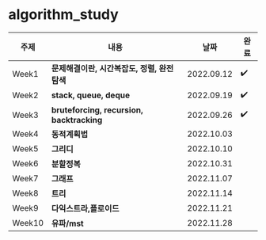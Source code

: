 # algorithm_study
|주제|내용|날짜|완료|
|------|---|---|--|
|Week1|**문제해결이란, 시간복잡도, 정렬, 완전탐색**|2022.09.12| :heavy_check_mark: |
|Week2|**stack, queue, deque**|2022.09.19|:heavy_check_mark: |
|Week3|**bruteforcing, recursion, backtracking**|2022.09.26|:heavy_check_mark:|
|Week4|**동적계획법**|2022.10.03| |
|Week5|**그리디**|2022.10.10| |
|Week6|**분할정복**|2022.10.31| |
|Week7|**그래프**|2022.11.07| |
|Week8|**트리**|2022.11.14| |
|Week9|**다익스트라,플로이드**|2022.11.21| |
|Week10|**유파/mst**|2022.11.28| |
